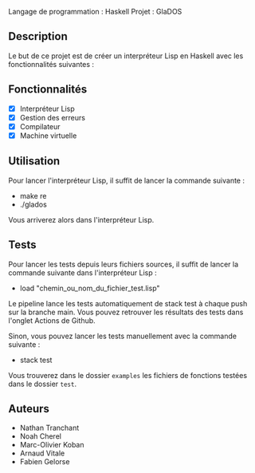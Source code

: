 Langage de programmation : Haskell
Projet : GlaDOS

## Description

Le but de ce projet est de créer un interpréteur Lisp en Haskell avec les fonctionnalités suivantes :

## Fonctionnalités

-   [x] Interpréteur Lisp
-   [x] Gestion des erreurs
-   [x] Compilateur
-   [x] Machine virtuelle

## Utilisation

Pour lancer l'interpréteur Lisp, il suffit de lancer la commande suivante :

-   make re
-   ./glados

Vous arriverez alors dans l'interpréteur Lisp.

## Tests

Pour lancer les tests depuis leurs fichiers sources, il suffit de lancer la commande suivante
dans l'interpréteur Lisp :

-   load "chemin_ou_nom_du_fichier_test.lisp"

Le pipeline lance les tests automatiquement de stack test à chaque push sur la branche main.
Vous pouvez retrouver les résultats des tests dans l'onglet Actions de Github.

Sinon, vous pouvez lancer les tests manuellement avec la commande suivante :

-   stack test

Vous trouverez dans le dossier `examples` les fichiers de fonctions testées dans le dossier `test`.

## Auteurs

-   Nathan Tranchant
-   Noah Cherel
-   Marc-Olivier Koban
-   Arnaud Vitale
-   Fabien Gelorse
